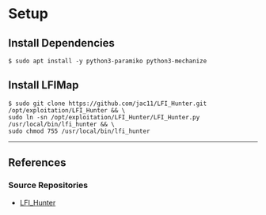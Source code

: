 # Setup

## Install Dependencies

```
$ sudo apt install -y python3-paramiko python3-mechanize
```

## Install LFIMap

```
$ sudo git clone https://github.com/jac11/LFI_Hunter.git /opt/exploitation/LFI_Hunter && \
sudo ln -sn /opt/exploitation/LFI_Hunter/LFI_Hunter.py /usr/local/bin/lfi_hunter && \
sudo chmod 755 /usr/local/bin/lfi_hunter
```

---
## References

### Source Repositories

- [LFI_Hunter](https://github.com/jac11/LFI_Hunter)